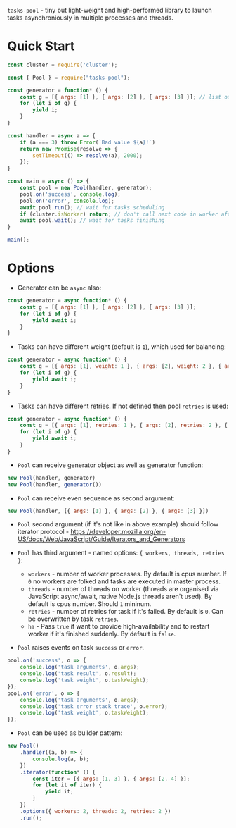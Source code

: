 `tasks-pool` - tiny but light-weight and high-performed library to launch tasks asynchroniously in multiple processes and threads.

Quick Start
===========

```js
const cluster = require('cluster');

const { Pool } = require("tasks-pool");

const generator = function* () {
    const g = [{ args: [1] }, { args: [2] }, { args: [3] }]; // list of arguments for handler
    for (let i of g) {
        yield i;
    }
}

const handler = async a => {
    if (a === 3) throw Error(`Bad value ${a}!`)
    return new Promise(resolve => {
        setTimeout(() => resolve(a), 2000);
    });
}

const main = async () => {
    const pool = new Pool(handler, generator);
    pool.on('success', console.log);
    pool.on('error', console.log);
    await pool.run(); // wait for tasks scheduling
    if (cluster.isWorker) return; // don't call next code in worker after fork
    await pool.wait(); // wait for tasks finishing
}

main();
```

Options
=======

- Generator can be `async` also:

```js
const generator = async function* () {
    const g = [{ args: [1] }, { args: [2] }, { args: [3] }];
    for (let i of g) {
        yield await i;
    }
}
```

- Tasks can have different weight (default is `1`), which used for balancing:

```js
const generator = async function* () {
    const g = [{ args: [1], weight: 1 }, { args: [2], weight: 2 }, { args: [3], weight: 3 }];
    for (let i of g) {
        yield await i;
    }
}
```

- Tasks can have different retries. If not defined then pool `retries` is used:

```js
const generator = async function* () {
    const g = [{ args: [1], retries: 1 }, { args: [2], retries: 2 }, { args: [3], retries: 3 }];
    for (let i of g) {
        yield await i;
    }
}
```

- `Pool` can receive generator object as well as generator function:

```js
new Pool(handler, generator)
new Pool(handler, generator())
```

- `Pool` can receive even sequence as second argument:

```js
new Pool(handler, [{ args: [1] }, { args: [2] }, { args: [3] }])
```

- `Pool` second argument (if it's not like in above example) should follow iterator protocol - https://developer.mozilla.org/en-US/docs/Web/JavaScript/Guide/Iterators_and_Generators

- `Pool` has third argument - named options: `{ workers, threads, retries }`:

    - `workers` - number of worker processes. By default is cpus number. If `0` no workers are folked and tasks are executed in master process.
    - `threads` - number of threads on worker (threads are organised via JavaScript async/await, native Node.js threads aren't used). By default is cpus number. Should `1` mininum.
    - `retries` - number of retries for task if it's failed. By default is `0`. Can be overwritten by task `retries`.
    - `ha` - Pass `true` if want to provide high-availability and to restart worker if it's finished suddenly. By default is `false`.

- `Pool` raises events on task `success` or `error`.

```js
pool.on('success', o => {
    console.log('task arguments', o.args);
    console.log('task result', o.result);
    console.log('task weight', o.taskWeight);
});
pool.on('error', o => {
    console.log('task arguments', o.args);
    console.log('task error stack trace', o.error);
    console.log('task weight', o.taskWeight);
});
```

- `Pool` can be used as builder pattern:

```js
new Pool()
    .handler((a, b) => {
        console.log(a, b);
    })
    .iterator(function* () {
        const iter = [{ args: [1, 3] }, { args: [2, 4] }];
        for (let it of iter) {
            yield it;
        }
    })
    .options({ workers: 2, threads: 2, retries: 2 })
    .run();
```